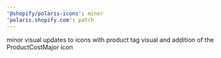```yaml
---
'@shopify/polaris-icons': minor
'polaris.shopify.com': patch
---
```


minor visual updates to icons with product tag visual and addition of the ProductCostMajor icon
